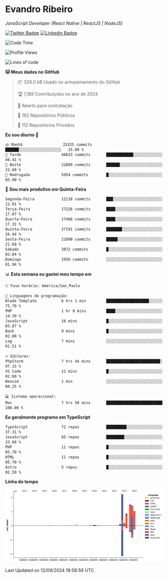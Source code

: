 # Evandro **Ribeiro**

*JavaScript Developer (React Native | ReactJS | NodeJS)*

[![Twitter Badge](https://img.shields.io/badge/-@ribeiroevandro-201B2D?style=flat-square&labelColor=201B2D&logo=twitter&logoColor=white&link=https://twitter.com/ribeiroevandro)](https://twitter.com/ribeiroevandro) 
[![Linkedin Badge](https://img.shields.io/badge/-Evandro%20Ribeiro-201B2D?style=flat-square&logo=Linkedin&logoColor=white&link=https://www.linkedin.com/in/ribeiroevandro)](https://www.linkedin.com/in/ribeiroevandro) 


<!--START_SECTION:waka-->
![Code Time](http://img.shields.io/badge/Code%20Time-4%2C100%20hrs%2012%20mins-blue)

![Profile Views](http://img.shields.io/badge/Visualizac%C3%B5es%20do%20perfil-2-blue)

![Lines of code](https://img.shields.io/badge/Desde%20o%20Hello%20World%20eu%20escrevi-76.0%20million%20linhas%20de%20c%C3%B3digo-blue)

**🐱 Meus dados no GitHub** 

> 📦 329.0 kB Usado no armazenamento do GitHub 
 > 
> 🏆 1,189 Contribuições no ano de 2024
 > 
> 💼 Aberto para contratação
 > 
> 📜 192 Repositórios Públicos 
 > 
> 🔑 112 Repositórios Privados 
 > 
**Eu sou diurno 🐤** 

```text
🌞 Manhã                  25325 commits       ██████░░░░░░░░░░░░░░░░░░░   25.09 % 
🌆 Tarde                  46833 commits       ████████████░░░░░░░░░░░░░   46.41 % 
🌃 Noite                  22809 commits       ██████░░░░░░░░░░░░░░░░░░░   22.60 % 
🌙 Madrugada              5954 commits        █░░░░░░░░░░░░░░░░░░░░░░░░   05.90 % 
```
📅 **Sou mais produtivo em Quinta-Feira** 

```text
Segunda-Feira            12118 commits       ███░░░░░░░░░░░░░░░░░░░░░░   12.01 % 
Terça-Feira              17226 commits       ████░░░░░░░░░░░░░░░░░░░░░   17.07 % 
Quarta-Feira             17468 commits       ████░░░░░░░░░░░░░░░░░░░░░   17.31 % 
Quinta-Feira             27191 commits       ███████░░░░░░░░░░░░░░░░░░   26.94 % 
Sexta-Feira              21890 commits       █████░░░░░░░░░░░░░░░░░░░░   21.69 % 
Sábado                   3072 commits        █░░░░░░░░░░░░░░░░░░░░░░░░   03.04 % 
Domingo                  1956 commits        ░░░░░░░░░░░░░░░░░░░░░░░░░   01.94 % 
```


📊 **Esta semana eu gastei meu tempo em** 

```text
🕑︎ Fuso horário: America/Sao_Paulo

💬 Linguagens de programação: 
Blade Template           6 hrs 1 min         ███████████████████░░░░░░   75.70 % 
PHP                      1 hr 8 mins         ████░░░░░░░░░░░░░░░░░░░░░   14.39 % 
JavaScript               18 mins             █░░░░░░░░░░░░░░░░░░░░░░░░   03.87 % 
Bash                     9 mins              █░░░░░░░░░░░░░░░░░░░░░░░░   02.08 % 
Log                      7 mins              ░░░░░░░░░░░░░░░░░░░░░░░░░   01.51 % 

🔥 Editores: 
PhpStorm                 7 hrs 44 mins       ████████████████████████░   97.15 % 
VS Code                  12 mins             █░░░░░░░░░░░░░░░░░░░░░░░░   02.60 % 
Neovim                   1 min               ░░░░░░░░░░░░░░░░░░░░░░░░░   00.25 % 

💻 Sistema operacional: 
Mac                      7 hrs 58 mins       █████████████████████████   100.00 % 
```

**Eu geralmente programo em TypeScript** 

```text
TypeScript               72 repos            █████████░░░░░░░░░░░░░░░░   37.31 % 
JavaScript               65 repos            ████████░░░░░░░░░░░░░░░░░   33.68 % 
PHP                      11 repos            █░░░░░░░░░░░░░░░░░░░░░░░░   05.70 % 
HTML                     11 repos            █░░░░░░░░░░░░░░░░░░░░░░░░   05.70 % 
Astro                    5 repos             █░░░░░░░░░░░░░░░░░░░░░░░░   02.59 % 
```



**Linha do tempo**

![Lines of Code chart](https://raw.githubusercontent.com/ribeiroevandro/ribeiroevandro/main/assets/bar_graph.png)


 Last Updated on 12/09/2024 18:58:59 UTC
<!--END_SECTION:waka-->
